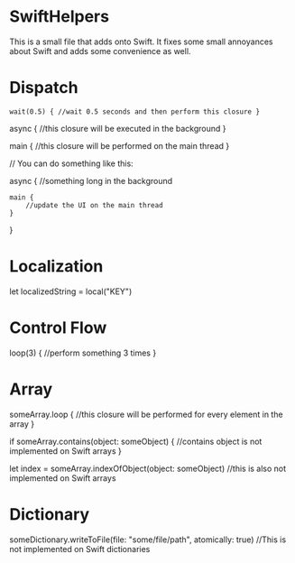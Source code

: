 SwiftHelpers
============

This is a small file that adds onto Swift. It fixes some small annoyances about Swift and adds some convenience as well. 


Dispatch
============

`wait(0.5) {
    //wait 0.5 seconds and then perform this closure
}`

async {
    //this closure will be executed in the background
}

main {
    //this closure will be performed on the main thread
}

// You can do something like this:

async {
    //something long in the background 

    main {
        //update the UI on the main thread
    }
}

Localization
============

let localizedString = local("KEY")

Control Flow
============

loop(3) {
    //perform something 3 times
}

Array
============

someArray.loop {
    //this closure will be performed for every element in the array
}

if someArray.contains(object: someObject) {
    //contains object is not implemented on Swift arrays
}

let index = someArray.indexOfObject(object: someObject)
//this is also not implemented on Swift arrays

Dictionary
============

someDictionary.writeToFile(file: "some/file/path", atomically: true)
//This is not implemented on Swift dictionaries